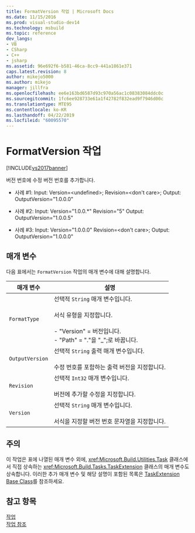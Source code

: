 ```yaml
---
title: FormatVersion 작업 | Microsoft Docs
ms.date: 11/15/2016
ms.prod: visual-studio-dev14
ms.technology: msbuild
ms.topic: reference
dev_langs:
- VB
- CSharp
- C++
- jsharp
ms.assetid: 96e692f6-b581-46ca-8cc9-441a1861e371
caps.latest.revision: 8
author: mikejo5000
ms.author: mikejo
manager: jillfra
ms.openlocfilehash: ee6e163bd6587d93c970a56ac1c08383084ddc0c
ms.sourcegitcommit: 1fc6ee928733e61a1f42782f832ead9f7946d00c
ms.translationtype: MTE95
ms.contentlocale: ko-KR
ms.lasthandoff: 04/22/2019
ms.locfileid: "60095570"
---
```

# <a name="formatversion-task"></a>FormatVersion 작업
[!INCLUDE[vs2017banner](../includes/vs2017banner.md)]

버전 번호에 수정 버전 번호를 추가합니다.  
  
- 사례 #1: Input: Version=\<undefined>;  Revision=\<don't care>;   Output: OutputVersion="1.0.0.0"  
  
- 사례 #2: Input: Version="1.0.0.*"  Revision="5"  Output: OutputVersion="1.0.0.5"  
  
- 사례 #3: Input: Version="1.0.0.0"  Revision=\<don't care>;  Output: OutputVersion="1.0.0.0"  
  
## <a name="parameters"></a>매개 변수  
 다음 표에서는 `FormatVersion` 작업의 매개 변수에 대해 설명합니다.  
  
|매개 변수|설명|  
|---------------|-----------------|  
|`FormatType`|선택적 `String` 매개 변수입니다.<br /><br /> 서식 유형을 지정합니다.<br /><br /> -   "Version" = 버전입니다.<br />-   "Path" = "."을 "_";로 바꿉니다.|  
|`OutputVersion`|선택적 `String` 출력 매개 변수입니다.<br /><br /> 수정 번호를 포함하는 출력 버전을 지정합니다.|  
|`Revision`|선택적 `Int32` 매개 변수입니다.<br /><br /> 버전에 추가할 수정을 지정합니다.|  
|`Version`|선택적 `String` 매개 변수입니다.<br /><br /> 서식을 지정할 버전 번호 문자열을 지정합니다.|  
  
## <a name="remarks"></a>주의  
 이 작업은 표에 나열된 매개 변수 외에, <xref:Microsoft.Build.Utilities.Task> 클래스에서 직접 상속하는 <xref:Microsoft.Build.Tasks.TaskExtension> 클래스의 매개 변수도 상속합니다. 이러한 추가 매개 변수 및 해당 설명이 포함된 목록은 [TaskExtension Base Class](../msbuild/taskextension-base-class.md)를 참조하세요.  
  
## <a name="see-also"></a>참고 항목  
 [작업](../msbuild/msbuild-tasks.md)   
 [작업 참조](../msbuild/msbuild-task-reference.md)
